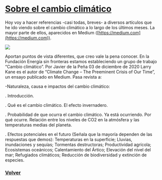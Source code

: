 # [Sobre el cambio climático](https://javier-dlap.github.io/EducacionDeCalidad/pages/SobreElCambioClimatico)
Hoy voy a hacer referencias -casi todas, breves- a diversos artículos que he ido viendo sobre el cambio climático a lo largo de los últimos meses. La mayor parte de ellos, aparecidos en Medium ([https://medium.com](https://medium.com)).

![](https://javier-dlap.github.io/EducacionDeCalidad/images/placa-fotovoltaica.jpg)

Aportan puntos de vista diferentes, que creo vale la pena conocer. En la Fundación Energía sin fronteras estamos estableciendo un grupo de trabajo “Cambio climático”.
Por Javier de la Peña 03 de diciembre de 2020
Larry Kane es el autor de “Climate Change – The Preeminent Crisis of Our Time”, un ensayo publicado en Medium. Pasa revista a:

-Naturaleza, causa e impactos del cambio climático:

. Introducción.

. Qué es el cambio climático. El efecto invernadero.

. Probabilidad de que ocurra el cambio climático. Ya está ocurriendo. Por qué ocurre. Relación entre los niveles de CO2 en la atmósfera y las temperaturas medias del planeta.

. Efectos potenciales en el futuro (Señala que la mayoría dependen de las respuestas que demos): Temperaturas en la superficie; Lluvias, inundaciones y sequías; Tormentas destructoras; Productividad agrícola; Ecosistemas oceánicos; Calentamiento del Ártico; Elevación del nivel del mar; Refugiados climáticos; Reducción de biodiversidad y extinción de especies.

### [Volver](https://javier-dlap.github.io/EducacionDeCalidad/)